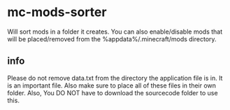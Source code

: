 # mc-mods-sorter
Will sort mods in a folder it creates. You can also enable/disable mods that will be placed/removed from the %appdata%/.minecraft/mods directory.

## info
Please do not remove data.txt from the directory the application file is in. It is an important file. Also make sure to place all of these files in their own folder.
Also, You DO NOT have to download the sourcecode folder to use this.
